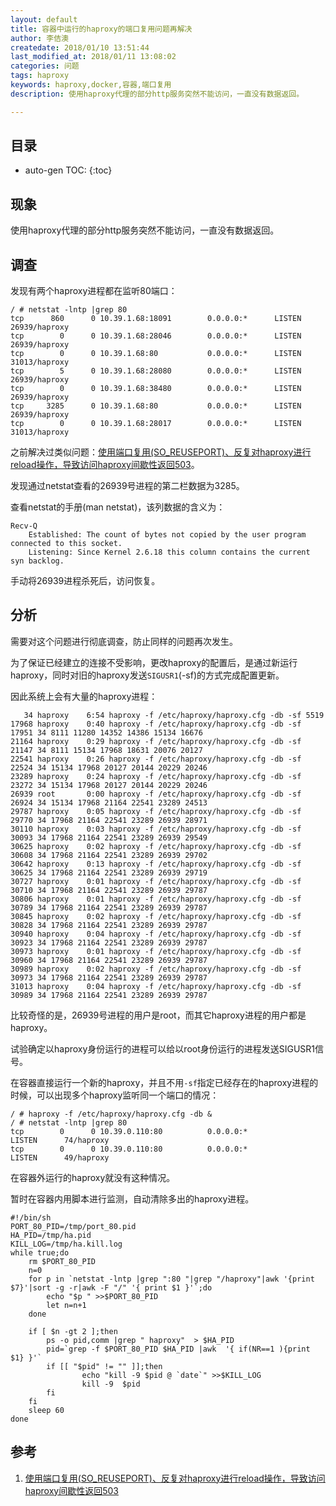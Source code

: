 ```yaml
---
layout: default
title: 容器中运行的haproxy的端口复用问题再解决
author: 李佶澳
createdate: 2018/01/10 13:51:44
last_modified_at: 2018/01/11 13:08:02
categories: 问题
tags: haproxy
keywords: haproxy,docker,容器,端口复用
description: 使用haproxy代理的部分http服务突然不能访问，一直没有数据返回。

---
```


## 目录
* auto-gen TOC:
{:toc}

## 现象 

使用haproxy代理的部分http服务突然不能访问，一直没有数据返回。

## 调查

发现有两个haproxy进程都在监听80端口：

	/ # netstat -lntp |grep 80
	tcp      860      0 10.39.1.68:18091        0.0.0.0:*      LISTEN      26939/haproxy
	tcp        0      0 10.39.1.68:28046        0.0.0.0:*      LISTEN      26939/haproxy
	tcp        0      0 10.39.1.68:80           0.0.0.0:*      LISTEN      31013/haproxy
	tcp        5      0 10.39.1.68:28080        0.0.0.0:*      LISTEN      26939/haproxy
	tcp        0      0 10.39.1.68:38480        0.0.0.0:*      LISTEN      26939/haproxy
	tcp     3285      0 10.39.1.68:80           0.0.0.0:*      LISTEN      26939/haproxy
	tcp        0      0 10.39.1.68:28017        0.0.0.0:*      LISTEN      31013/haproxy

之前解决过类似问题：[使用端口复用(SO_REUSEPORT)、反复对haproxy进行reload操作，导致访问haproxy间歇性返回503][1]。

发现通过netstat查看的26939号进程的第二栏数据为3285。

查看netstat的手册(man netstat)，该列数据的含义为：

	Recv-Q
	    Established: The count of bytes not copied by the user program connected to this socket.
	    Listening: Since Kernel 2.6.18 this column contains the current syn backlog.

手动将26939进程杀死后，访问恢复。

## 分析

需要对这个问题进行彻底调查，防止同样的问题再次发生。

为了保证已经建立的连接不受影响，更改haproxy的配置后，是通过新运行haproxy，同时对旧的haproxy发送`SIGUSR1`(-sf)的方式完成配置更新。

因此系统上会有大量的haproxy进程：

	   34 haproxy    6:54 haproxy -f /etc/haproxy/haproxy.cfg -db -sf 5519
	17968 haproxy    0:40 haproxy -f /etc/haproxy/haproxy.cfg -db -sf 17951 34 8111 11280 14352 14386 15134 16676 
	21164 haproxy    0:29 haproxy -f /etc/haproxy/haproxy.cfg -db -sf 21147 34 8111 15134 17968 18631 20076 20127
	22541 haproxy    0:26 haproxy -f /etc/haproxy/haproxy.cfg -db -sf 22524 34 15134 17968 20127 20144 20229 20246
	23289 haproxy    0:24 haproxy -f /etc/haproxy/haproxy.cfg -db -sf 23272 34 15134 17968 20127 20144 20229 20246
	26939 root       0:00 haproxy -f /etc/haproxy/haproxy.cfg -db -sf 26924 34 15134 17968 21164 22541 23289 24513
	29787 haproxy    0:05 haproxy -f /etc/haproxy/haproxy.cfg -db -sf 29770 34 17968 21164 22541 23289 26939 28971
	30110 haproxy    0:03 haproxy -f /etc/haproxy/haproxy.cfg -db -sf 30093 34 17968 21164 22541 23289 26939 29549
	30625 haproxy    0:02 haproxy -f /etc/haproxy/haproxy.cfg -db -sf 30608 34 17968 21164 22541 23289 26939 29702
	30642 haproxy    0:13 haproxy -f /etc/haproxy/haproxy.cfg -db -sf 30625 34 17968 21164 22541 23289 26939 29719
	30727 haproxy    0:01 haproxy -f /etc/haproxy/haproxy.cfg -db -sf 30710 34 17968 21164 22541 23289 26939 29787
	30806 haproxy    0:01 haproxy -f /etc/haproxy/haproxy.cfg -db -sf 30789 34 17968 21164 22541 23289 26939 29787
	30845 haproxy    0:02 haproxy -f /etc/haproxy/haproxy.cfg -db -sf 30828 34 17968 21164 22541 23289 26939 29787
	30940 haproxy    0:04 haproxy -f /etc/haproxy/haproxy.cfg -db -sf 30923 34 17968 21164 22541 23289 26939 29787
	30973 haproxy    0:01 haproxy -f /etc/haproxy/haproxy.cfg -db -sf 30960 34 17968 21164 22541 23289 26939 29787
	30989 haproxy    0:02 haproxy -f /etc/haproxy/haproxy.cfg -db -sf 30973 34 17968 21164 22541 23289 26939 29787
	31013 haproxy    0:04 haproxy -f /etc/haproxy/haproxy.cfg -db -sf 30989 34 17968 21164 22541 23289 26939 29787

比较奇怪的是，26939号进程的用户是root，而其它haproxy进程的用户都是haproxy。

试验确定以haproxy身份运行的进程可以给以root身份运行的进程发送SIGUSR1信号。

在容器直接运行一个新的haproxy，并且不用`-sf`指定已经存在的haproxy进程的时候，可以出现多个haproxy监听同一个端口的情况：

	/ # haproxy -f /etc/haproxy/haproxy.cfg -db &
	/ # netstat -lntp |grep 80
	tcp        0      0 10.39.0.110:80          0.0.0.0:*               LISTEN      74/haproxy
	tcp        0      0 10.39.0.110:80          0.0.0.0:*               LISTEN      49/haproxy

在容器外运行的haproxy就没有这种情况。

暂时在容器内用脚本进行监测，自动清除多出的haproxy进程。

	#!/bin/sh
	PORT_80_PID=/tmp/port_80.pid
	HA_PID=/tmp/ha.pid
	KILL_LOG=/tmp/ha.kill.log
	while true;do
	    rm $PORT_80_PID
	    n=0
	    for p in `netstat -lntp |grep ":80 "|grep "/haproxy"|awk '{print $7}'|sort -g -r|awk -F "/" '{ print $1 }'`;do
	        echo "$p " >>$PORT_80_PID
	        let n=n+1
	    done
	
	    if [ $n -gt 2 ];then
	        ps -o pid,comm |grep " haproxy"  > $HA_PID
	        pid=`grep -f $PORT_80_PID $HA_PID |awk  '{ if(NR==1 ){print $1} }'`
	        if [[ "$pid" != "" ]];then
	                echo "kill -9 $pid @ `date`" >>$KILL_LOG
	                kill -9  $pid
	        fi
	    fi
	    sleep 60
	done

## 参考

1. [使用端口复用(SO_REUSEPORT)、反复对haproxy进行reload操作，导致访问haproxy间歇性返回503][1]

[1]: http://www.lijiaocn.com/%E9%97%AE%E9%A2%98/2017/09/19/haproxy-inter-not-found.html "使用端口复用(SO_REUSEPORT)、反复对haproxy进行reload操作，导致访问haproxy间歇性返回503" 
